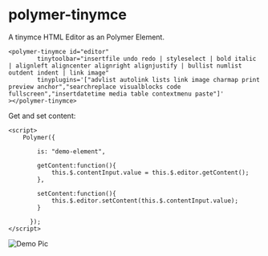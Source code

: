 # polymer-tinymce

A tinymce HTML Editor as an Polymer Element.

```
<polymer-tinymce id="editor"
	  	tinytoolbar="insertfile undo redo | styleselect | bold italic | alignleft aligncenter alignright alignjustify | bullist numlist outdent indent | link image" 
	  	tinyplugins='["advlist autolink lists link image charmap print preview anchor","searchreplace visualblocks code fullscreen","insertdatetime media table contextmenu paste"]'
></polymer-tinymce>
```

Get and set content:

```
<script>
    Polymer({

        is: "demo-element",

        getContent:function(){
        	this.$.contentInput.value = this.$.editor.getContent();
        },

        setContent:function(){
        	this.$.editor.setContent(this.$.contentInput.value);
        }

      });
</script>
```

![Demo Pic](http://www.synappses.com/wp-content/uploads/2015/06/tinymceDemo.png "Polymer-Tinymce")